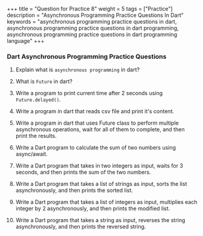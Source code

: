 +++
title = "Question for Practice 8"
weight = 5 
tags = ["Practice"]
description = "Asynchronous Programming Practice Questions In Dart"
keywords = "asynchronous programming practice questions in dart, asynchronous programming practice questions in dart programming, asynchronous programming practice questions in dart programming language"
+++

### Dart Asynchronous Programming Practice Questions

1. Explain what is `asynchronous programming` in dart?
2. What is `Future` in dart?
3. Write a program to print current time after 2 seconds using `Future.delayed()`.
4. Write a program in dart that reads csv file and print it's content.
5. Write a program in dart that uses Future class to perform multiple asynchronous operations, wait for all of them to complete, and then print the results.
6. Write a Dart program to calculate the sum of two numbers using async/await.

7. Write a Dart program that takes in two integers as input, waits for 3 seconds, and then prints the sum of the two numbers.

8. Write a Dart program that takes a list of strings as input, sorts the list asynchronously, and then prints the sorted list.

9. Write a Dart program that takes a list of integers as input, multiplies each integer by 2 asynchronously, and then prints the modified list.

10. Write a Dart program that takes a string as input, reverses the string asynchronously, and then prints the reversed string.
